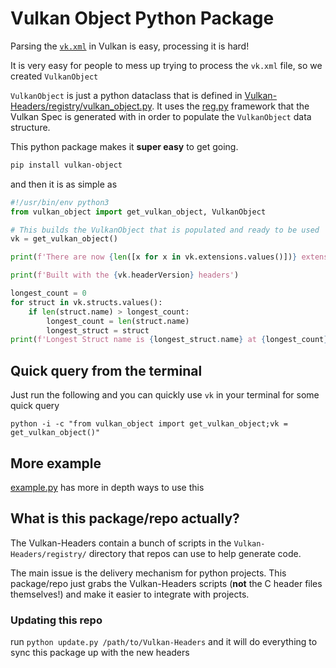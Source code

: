 # Vulkan Object Python Package

Parsing the [`vk.xml`](https://github.com/KhronosGroup/Vulkan-Headers/blob/main/registry/vk.xml) in Vulkan is easy, processing it is hard!

It is very easy for people to mess up trying to process the `vk.xml` file, so we created `VulkanObject`

`VulkanObject` is just a python dataclass that is defined in [Vulkan-Headers/registry/vulkan_object.py](https://github.com/KhronosGroup/Vulkan-Headers/blob/main/registry/vulkan_object.py). It uses the [reg.py](https://github.com/KhronosGroup/Vulkan-Headers/blob/main/registry/reg.py) framework that the Vulkan Spec is generated with in order to populate the `VulkanObject` data structure.

This python package makes it **super easy** to get going.

```bash
pip install vulkan-object
```

and then it is as simple as

```python
#!/usr/bin/env python3
from vulkan_object import get_vulkan_object, VulkanObject

# This builds the VulkanObject that is populated and ready to be used
vk = get_vulkan_object()

print(f'There are now {len([x for x in vk.extensions.values()])} extensions in Vulkan')

print(f'Built with the {vk.headerVersion} headers')

longest_count = 0
for struct in vk.structs.values():
    if len(struct.name) > longest_count:
        longest_count = len(struct.name)
        longest_struct = struct
print(f'Longest Struct name is {longest_struct.name} at {longest_count} characters')
```

## Quick query from the terminal

Just run the following and you can quickly use `vk` in your terminal for some quick query

`python -i -c "from vulkan_object import get_vulkan_object;vk = get_vulkan_object()"`

## More example

[example.py](https://github.com/KhronosGroup/vulkan-object/blob/main/example.py) has more in depth ways to use this

## What is this package/repo actually?

The Vulkan-Headers contain a bunch of scripts in the `Vulkan-Headers/registry/` directory that repos can use to help generate code.

The main issue is the delivery mechanism for python projects. This package/repo just grabs the Vulkan-Headers scripts (**not** the C header files themselves!) and make it easier to integrate with projects.

### Updating this repo

run `python update.py /path/to/Vulkan-Headers` and it will do everything to sync this package up with the new headers